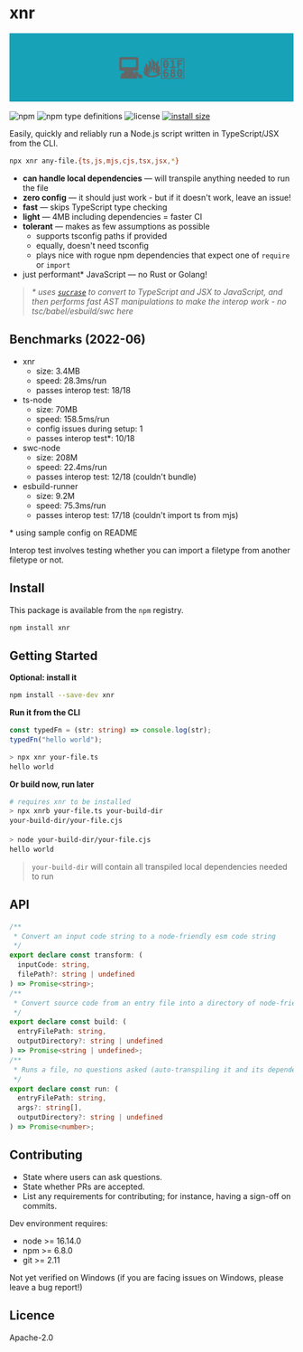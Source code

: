 # xnr

![banner](banner.svg)

![npm](https://img.shields.io/npm/v/xnr)
![npm type definitions](https://img.shields.io/npm/types/xnr)
![license](https://img.shields.io/npm/l/xnr)
[![install size](https://packagephobia.com/badge?p=xnr)](https://packagephobia.com/result?p=xnr)

Easily, quickly and reliably run a Node.js script written in TypeScript/JSX from the CLI.

```sh
npx xnr any-file.{ts,js,mjs,cjs,tsx,jsx,*}
```

- **can handle local dependencies** &mdash; will transpile anything needed to run the file
- **zero config** &mdash; it should just work - but if it doesn't work, leave an issue!
- **fast** &mdash; skips TypeScript type checking
- **light** &mdash; 4MB including dependencies = faster CI
- **tolerant** &mdash; makes as few assumptions as possible
  - supports tsconfig paths if provided
  - equally, doesn't need tsconfig
  - plays nice with rogue npm dependencies that expect one of `require` or `import`
- just performant\* JavaScript &mdash; no Rust or Golang!

> _\* uses [`sucrase`](https://github.com/alangpierce/sucrase) to convert to TypeScript and JSX to
> JavaScript, and then performs fast AST manipulations to make the interop work - no
> tsc/babel/esbuild/swc here_

## Benchmarks (2022-06)

- xnr
  - size: 3.4MB
  - speed: 28.3ms/run
  - passes interop test: 18/18
- ts-node
  - size: 70MB
  - speed: 158.5ms/run
  - config issues during setup: 1
  - passes interop test\*: 10/18
- swc-node
  - size: 208M
  - speed: 22.4ms/run
  - passes interop test: 12/18 (couldn't bundle)
- esbuild-runner
  - size: 9.2M
  - speed: 75.3ms/run
  - passes interop test: 17/18 (couldn't import ts from mjs)

\* using sample config on README

Interop test involves testing whether you can import a filetype from another filetype or not.

## Install

This package is available from the `npm` registry.

```sh
npm install xnr
```

## Getting Started

**Optional: install it**

```sh
npm install --save-dev xnr
```

**Run it from the CLI**

```ts
const typedFn = (str: string) => console.log(str);
typedFn("hello world");
```

```sh
> npx xnr your-file.ts
hello world
```

**Or build now, run later**

```sh
# requires xnr to be installed
> npx xnrb your-file.ts your-build-dir
your-build-dir/your-file.cjs

> node your-build-dir/your-file.cjs
hello world
```

> `your-build-dir` will contain all transpiled local dependencies needed to run

## API

```ts
/**
 * Convert an input code string to a node-friendly esm code string
 */
export declare const transform: (
  inputCode: string,
  filePath?: string | undefined
) => Promise<string>;
/**
 * Convert source code from an entry file into a directory of node-friendly esm code
 */
export declare const build: (
  entryFilePath: string,
  outputDirectory?: string | undefined
) => Promise<string | undefined>;
/**
 * Runs a file, no questions asked (auto-transpiling it and its dependencies as required)
 */
export declare const run: (
  entryFilePath: string,
  args?: string[],
  outputDirectory?: string | undefined
) => Promise<number>;
```

## Contributing

- State where users can ask questions.
- State whether PRs are accepted.
- List any requirements for contributing; for instance, having a sign-off on commits.

Dev environment requires:

- node >= 16.14.0
- npm >= 6.8.0
- git >= 2.11

Not yet verified on Windows (if you are facing issues on Windows, please leave a bug report!)

## Licence

Apache-2.0
